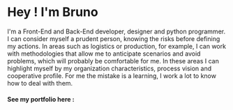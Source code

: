 <h1>Hey ! I'm Bruno</h1>

<p>
I'm a Front-End and Back-End developer, designer and python
programmer. I can consider myself a prudent person, knowing the
risks before defining my actions. In areas such as logistics or
production, for example, I can work with methodologies that allow
me to anticipate scenarios and avoid problems, which will probably
be comfortable for me. In these areas I can highlight myself by my
organization characteristics, process vision and cooperative
profile. For me the mistake is a learning, I work a lot to know
how to deal with them.
</p>

<h4>See my portfolio here : <a href="https://myportifolio-bybrunocosta.surge.sh/"></a><h4>
